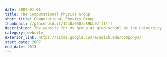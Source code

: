 ```yaml
---
date: 2007-01-01
title: The Computational Physics Group
short_title: Computational Physics Group
thumbnail: //placehold.it/1440x960/a89bb9/ffffff
description: The website for my group at grad school at the University of Michigan.
category: website
exterior_link: https://sites.google.com/a/umich.edu/compphys/
start_date: 2007
end_date: 2013
---
```

